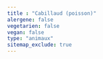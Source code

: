 ```yaml
---
title : "Cabillaud (poisson)"
alergene: false
vegetarien: false
vegan: false
type: "animaux"
sitemap_exclude: true
--- 
```

